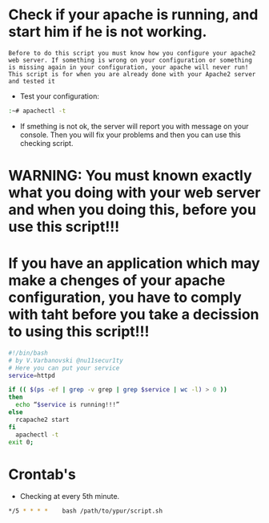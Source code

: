 # Check if your apache is running, and start him if he is not working.

`Before to do this script you must know how you configure your apache2 web server.
If something is wrong on your configuration or something is missing again in your configuration, your apache will never run!
This script is for when you are already done with your Apache2 server and tested it`

- Test your configuration:
```bash 
:~# apachectl -t
```
- If smething is not ok, the server will report you with message on your console.
  Then you will fix your problems and then you can use this checking script.
  
# WARNING: You must known exactly what you doing with your web server and when you doing this, before you use this script!!!
# If you have an application which may make a chenges of your apache configuration, you have to comply with taht before you take a decission to using this script!!!

```bash
#!/bin/bash
# by V.Varbanovski @nu11secur1ty
# Here you can put your service
service=httpd

if (( $(ps -ef | grep -v grep | grep $service | wc -l) > 0 ))
then
  echo “$service is running!!!”
else
  rcapache2 start
fi
  apachectl -t
exit 0;
```
# Crontab's

 - Checking at every 5th minute.
```bash 
*/5 * * * *    bash /path/to/ypur/script.sh
```
